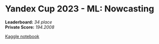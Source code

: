 # Yandex Cup 2023 - ML: Nowcasting

**Leaderboard:** *34 place* \
**Private Score:** *194.2008*

[Kaggle notebook](https://www.kaggle.com/code/traptrip/yandex-cup-2023-ml-nowcasting) 